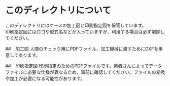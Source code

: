 # このディレクトリについて

このディレクトリにはケースの加工図と印刷指定図を保管しています。</br>
印刷指定図にはロゴや型式名などが入っていますが、利用する場合は必ず削除してください。

##　加工図
人間のチェック用にPDFファイル、加工機械に渡すためにDXFを用意してあります。

##　印刷指定図
印刷指定のためのPDFファイルです。業者さんによってデータファイルに必要な仕様が異なるため、事前に確認してください。ファイルの変換や加工が必要になる可能性があります。

